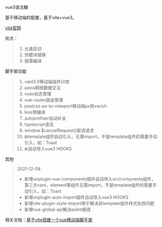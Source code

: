 vue3语法糖

基于移动端的配置，基于vite+vue3。

[vite官网](https://cn.vitejs.dev/guide/why.html)

优点：

> 1. 光速启动
> 2. 热模块替换
> 3. 按需编译

脚手架功能

> 1. vant3.0移动端组件UI库
> 2. axios网络数据交互
> 3. vuex状态管理
> 4. vue-router路由管理
> 5. postcss-px-to-viewport移动端px转vw/vh
> 6. less预编译
> 7. autoprefixer自动补全
> 8. typescript语法
> 9. window.$cancelRequest()取消请求
> 10. `新`template组件自动引入，无需import，不是template组件的需要手动引入，如：Toast
> 11. `新`自动导入vue3 HOOKS

其他

> 2021-12-08
> 
> - 新增unplugin-vue-components插件自动导入src/compnents组件，第三方vant，element等组件无需import，不是template组件的需要手动引入，如：Toast
> - 新增unplugin-auto-import插件自动导入vue3 HOOKS
> - 新增vite-plugin-style-import用于解决非template组件样式失效问题
> - 新增vue-global-api解决eslint报错

相关文档：[基于vite搭建一个vue移动端脚手架](https://blog.csdn.net/skyblacktoday/article/details/120886112)